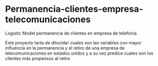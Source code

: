 # Permanencia-clientes-empresa-telecomunicaciones
Logistic Model permanencia de clientes en empresa de telefonía

Este proyecto tarta de dilucidar cuales son las variables con mayor influencia en la permanencia y el retiro de una empresa de telecomunicaciones en estados unidos y a su vez predice cuales son los clientes más propensos al retiro
